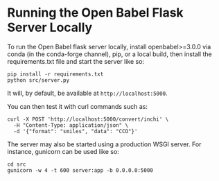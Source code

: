 Running the Open Babel Flask Server Locally
===========================================

To run the Open Babel flask server locally, install openbabel>=3.0.0
via conda (in the conda-forge channel), pip, or a local build, then
install the requirements.txt file and start the server like so:
```
pip install -r requirements.txt
python src/server.py
```

It will, by default, be available at `http://localhost:5000`.

You can then test it with curl commands such as:
```
curl -X POST 'http://localhost:5000/convert/inchi' \
  -H "Content-Type: application/json" \
  -d '{"format": "smiles", "data": "CCO"}'
```

The server may also be started using a production WSGI server. For
instance, gunicorn can be used like so:
```
cd src
gunicorn -w 4 -t 600 server:app -b 0.0.0.0:5000
```
